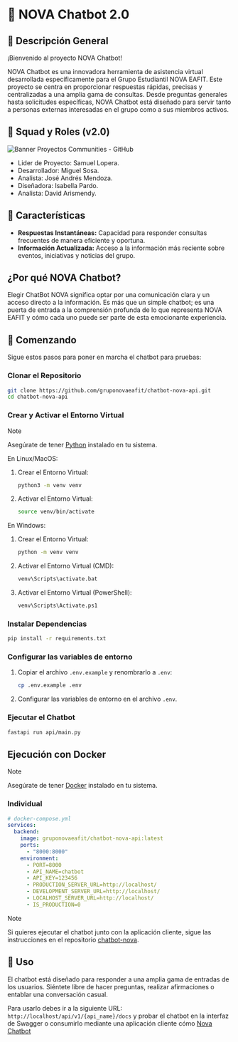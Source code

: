 # 🤖 NOVA Chatbot 2.0

## 📝 Descripción General

¡Bienvenido al proyecto NOVA Chatbot!

NOVA Chatbot es una innovadora herramienta de asistencia virtual desarrollada específicamente para el Grupo Estudiantil NOVA EAFIT. Este proyecto se centra en proporcionar respuestas rápidas, precisas y centralizadas a una amplia gama de consultas. Desde preguntas generales hasta solicitudes específicas, NOVA Chatbot está diseñado para servir tanto a personas externas interesadas en el grupo como a sus miembros activos.

## 🙌 Squad y Roles (v2.0)

![Banner Proyectos Communities - GitHub](https://github.com/user-attachments/assets/13c8de64-3907-4dca-91f6-92d6e515a21e)

- Lider de Proyecto: Samuel Lopera.
- Desarrollador: Miguel Sosa.
- Analista: José Andrés Mendoza.
- Diseñadora: Isabella Pardo.
- Analista: David Arismendy.

## 🌟 Características

- **Respuestas Instantáneas:** Capacidad para responder consultas frecuentes de manera eficiente y oportuna.
- **Información Actualizada:** Acceso a la información más reciente sobre eventos, iniciativas y noticias del grupo.

## ¿Por qué NOVA Chatbot?

Elegir ChatBot NOVA significa optar por una comunicación clara y un acceso directo a la información. Es más que un simple chatbot; es una puerta de entrada a la comprensión profunda de lo que representa NOVA EAFIT y cómo cada uno puede ser parte de esta emocionante experiencia.

## 🚀 Comenzando

Sigue estos pasos para poner en marcha el chatbot para pruebas:

### Clonar el Repositorio

```bash
git clone https://github.com/gruponovaeafit/chatbot-nova-api.git
cd chatbot-nova-api
```

### Crear y Activar el Entorno Virtual

> [!NOTE]
> Asegúrate de tener [Python](https://www.python.org/) instalado en tu sistema.

En Linux/MacOS:

1. Crear el Entorno Virtual:

   ```bash
   python3 -m venv venv
   ```

2. Activar el Entorno Virtual:

   ```bash
   source venv/bin/activate
   ```

En Windows:

1. Crear el Entorno Virtual:

   ```bash
   python -m venv venv
   ```

2. Activar el Entorno Virtual (CMD):

   ```bash
   venv\Scripts\activate.bat
   ```

3. Activar el Entorno Virtual (PowerShell):

   ```bash
   venv\Scripts\Activate.ps1
   ```

### Instalar Dependencias

```bash
pip install -r requirements.txt
```

### Configurar las variables de entorno

1. Copiar el archivo `.env.example` y renombrarlo a `.env`:

   ```bash
   cp .env.example .env
   ```

2. Configurar las variables de entorno en el archivo `.env`.

### Ejecutar el Chatbot

```bash
fastapi run api/main.py
```

## Ejecución con Docker

> [!NOTE]
> Asegúrate de tener [Docker](https://www.docker.com/) instalado en tu sistema.

### Individual

```yml
# docker-compose.yml
services:
  backend:
    image: gruponovaeafit/chatbot-nova-api:latest
    ports:
      - "8000:8000"
    environment:
      - PORT=8000
      - API_NAME=chatbot
      - API_KEY=123456
      - PRODUCTION_SERVER_URL=http://localhost/
      - DEVELOPMENT_SERVER_URL=http://localhost/
      - LOCALHOST_SERVER_URL=http://localhost/
      - IS_PRODUCTION=0
```

> [!NOTE]
> Si quieres ejecutar el chatbot junto con la aplicación cliente, sigue las instrucciones en el repositorio [chatbot-nova](https://github.com/gruponovaeafit/chatbot-nova?tab=readme-ov-file#ejecuci%C3%B3n-con-docker).

## 💬 Uso

El chatbot está diseñado para responder a una amplia gama de entradas de los usuarios. Siéntete libre de hacer preguntas, realizar afirmaciones o entablar una conversación casual.

Para usarlo debes ir a la siguiente URL: `http://localhost/api/v1/{api_name}/docs` y probar el chatbot en la interfaz de Swagger o consumirlo mediante una aplicación cliente cómo [Nova Chatbot](https://github.com/gruponovaeafit/chatbot-nova)
